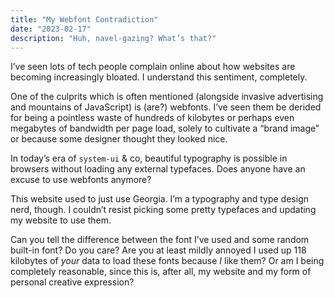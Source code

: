 ```yaml
---
title: "My Webfont Contradiction"
date: "2023-02-17"
description: "Huh, navel-gazing? What’s that?"
---
```


I’ve seen lots of tech people complain online
about how websites are becoming
increasingly bloated.
I understand this sentiment,
completely.

One of the culprits which is often mentioned
(alongside invasive advertising
and mountains of JavaScript)
is (are?) webfonts.
I’ve seen them be derided for being
a pointless waste of hundreds of kilobytes
or perhaps even megabytes of bandwidth
per page load,
solely to cultivate a “brand image”
or because some designer
thought they looked nice.

In today’s era of `system-ui` & co,
beautiful typography is possible in browsers
without loading any external typefaces.
Does anyone have
an excuse to use webfonts anymore?

This website used to just use Georgia.
I’m a typography and type design nerd, though.
I couldn’t resist picking some pretty typefaces
and updating my website to use them.

Can you tell the difference between
the font I’ve used and some random built-in font?
Do you care?
Are you at least mildly annoyed
I used up 118 kilobytes of _your_ data
to load these fonts
because _I_ like them?
Or am I being completely reasonable,
since this is, after all,
my website and my form of
personal creative expression?
